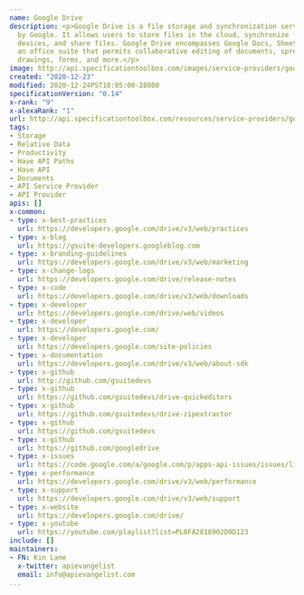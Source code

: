 ```yaml
---
name: Google Drive
description: <p>Google Drive is a file storage and synchronization service operated
  by Google. It allows users to store files in the cloud, synchronize files across
  devices, and share files. Google Drive encompasses Google Docs, Sheets and Slides,
  an office suite that permits collaborative editing of documents, spreadsheets, presentations,
  drawings, forms, and more.</p>
image: http://api.specificationtoolbox.com/images/service-providers/google-drive.jpg
created: "2020-12-23"
modified: 2020-12-24PST10:05:00-28800
specificationVersion: "0.14"
x-rank: "9"
x-alexaRank: "1"
url: http://api.specificationtoolbox.com/resources/service-providers/google-drive/
tags:
- Storage
- Relative Data
- Productivity
- Have API Paths
- Have API
- Documents
- API Service Provider
- API Provider
apis: []
x-common:
- type: x-best-practices
  url: https://developers.google.com/drive/v3/web/practices
- type: x-blog
  url: https://gsuite-developers.googleblog.com
- type: x-branding-guidelines
  url: https://developers.google.com/drive/v3/web/marketing
- type: x-change-logs
  url: https://developers.google.com/drive/release-notes
- type: x-code
  url: https://developers.google.com/drive/v3/web/downloads
- type: x-developer
  url: https://developers.google.com/drive/web/videos
- type: x-developer
  url: https://developers.google.com/
- type: x-developer
  url: https://developers.google.com/site-policies
- type: x-documentation
  url: https://developers.google.com/drive/v3/web/about-sdk
- type: x-github
  url: http://github.com/gsuitedevs
- type: x-github
  url: https://github.com/gsuitedevs/drive-quickeditors
- type: x-github
  url: https://github.com/gsuitedevs/drive-zipextractor
- type: x-github
  url: https://github.com/gsuitedevs
- type: x-github
  url: https://github.com/googledrive
- type: x-issues
  url: https://code.google.com/a/google.com/p/apps-api-issues/issues/list?q=API%3DDrive
- type: x-performance
  url: https://developers.google.com/drive/v3/web/performance
- type: x-support
  url: https://developers.google.com/drive/v3/web/support
- type: x-website
  url: https://developers.google.com/drive/
- type: x-youtube
  url: https://youtube.com/playlist?list=PL0FA2818902D9D123
include: []
maintainers:
- FN: Kin Lane
  x-twitter: apievangelist
  email: info@apievangelist.com
...
```

